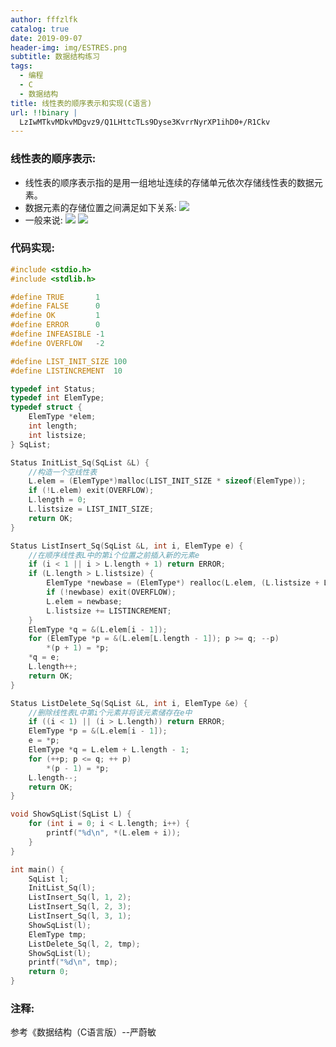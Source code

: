 ```yaml
---
author: fffzlfk
catalog: true
date: 2019-09-07
header-img: img/ESTRES.png
subtitle: 数据结构练习
tags:
  - 编程
  - C
  - 数据结构
title: 线性表的顺序表示和实现(C语言)
url: !!binary |
  LzIwMTkvMDkvMDgvz9/Q1LHttcTLs9Dyse3KvrrNyrXP1ihD0+/R1Ckv
---
```



### 线性表的顺序表示:
* 线性表的顺序表示指的是用一组地址连续的存储单元依次存储线性表的数据元素。
* 数据元素的存储位置之间满足如下关系:
![](http://latex.codecogs.com/gif.latex?\\{LOC(a_{i+1})=LOC(a_i)}+l)
* 一般来说:
![](http://latex.codecogs.com/gif.latex?\\{LOC(a_i)=LOC(a_1)+(i-1)Xl})
![](http://img.wandouip.com/crawler/article/201978/ef79eb5bdf382d3d2e955ab5fc53680c)

<h3>代码实现:</h3>

```c
#include <stdio.h>
#include <stdlib.h>

#define TRUE       1
#define FALSE      0
#define OK         1
#define ERROR      0
#define INFEASIBLE -1
#define OVERFLOW   -2

#define LIST_INIT_SIZE 100
#define LISTINCREMENT  10

typedef int Status;
typedef int ElemType;
typedef struct {
	ElemType *elem;
	int length;
	int listsize;
} SqList;

Status InitList_Sq(SqList &L) {
	//构造一个空线性表
	L.elem = (ElemType*)malloc(LIST_INIT_SIZE * sizeof(ElemType));
	if (!L.elem) exit(OVERFLOW);
	L.length = 0;
	L.listsize = LIST_INIT_SIZE;
	return OK;
}

Status ListInsert_Sq(SqList &L, int i, ElemType e) {
	//在顺序线性表L中的第i个位置之前插入新的元素e
	if (i < 1 || i > L.length + 1) return ERROR;
	if (L.length > L.listsize) {
		ElemType *newbase = (ElemType*) realloc(L.elem, (L.listsize + LISTINCREMENT) * sizeof (ElemType));
		if (!newbase) exit(OVERFLOW);
		L.elem = newbase;
		L.listsize += LISTINCREMENT;
	}
	ElemType *q = &(L.elem[i - 1]);
	for (ElemType *p = &(L.elem[L.length - 1]); p >= q; --p)
		*(p + 1) = *p;
	*q = e;
	L.length++;
	return OK;
}

Status ListDelete_Sq(SqList &L, int i, ElemType &e) {
	//删除线性表L中第i个元素并将该元素储存在e中
	if ((i < 1) || (i > L.length)) return ERROR;
	ElemType *p = &(L.elem[i - 1]);
	e = *p;
	ElemType *q = L.elem + L.length - 1;
	for (++p; p <= q; ++ p)
		*(p - 1) = *p;
	L.length--;
	return OK;
}

void ShowSqList(SqList L) {
	for (int i = 0; i < L.length; i++) {
		printf("%d\n", *(L.elem + i));
	}
}

int main() {
	SqList l;
	InitList_Sq(l);
	ListInsert_Sq(l, 1, 2);
	ListInsert_Sq(l, 2, 3);
	ListInsert_Sq(l, 3, 1);
	ShowSqList(l);
	ElemType tmp;
	ListDelete_Sq(l, 2, tmp);
	ShowSqList(l);
	printf("%d\n", tmp);
	return 0;
}
```
### 注释:
参考《数据结构（C语言版）--严蔚敏	